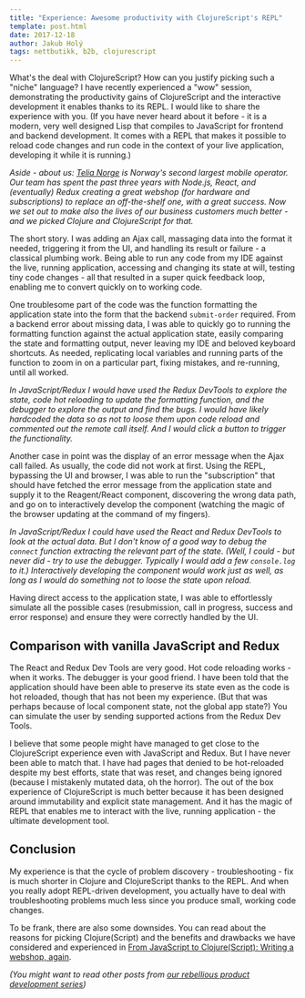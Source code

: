 ```yaml
---
title: "Experience: Awesome productivity with ClojureScript's REPL"
template: post.html
date: 2017-12-18
author: Jakub Holý
tags: nettbutikk, b2b, clojurescript
---
```


What's the deal with ClojureScript? How can you justify picking such a "niche" language? I have recently experienced a "wow" session, demonstrating the productivity gains of ClojureScript and the interactive development it enables thanks to its REPL. I would like to share the experience with you. (If you have never heard about it before - it is a modern, very well designed Lisp that compiles to JavaScript for frontend and backend development. It comes with a REPL that makes it possible to reload code changes and run code in the context of your live application, developing it while it is running.)

_Aside - about us: [Telia Norge](https://telia.no) is Norway's second largest mobile operator. Our team has spent the past three years with Node.js, React, and (eventually) Redux creating a great webshop (for hardware and subscriptions) to replace an off-the-shelf one, with a great success. Now we set out to make also the lives of our business customers much better - and we picked Clojure and ClojureScript for that._

The short story. I was adding an Ajax call, massaging data into the format it needed, triggering it from the UI, and handling its result or failure - a classical plumbing work. Being able to run any code from my IDE against the live, running application, accessing and changing its state at will, testing tiny code changes - all that resulted in a super quick feedback loop, enabling me to convert quickly on to working code.

One troublesome part of the code was the function formatting the application state into the form that the backend `submit-order` required. From a backend error about missing data, I was able to quickly go to running the formatting function against the actual application state, easily comparing the state and formatting output, never leaving my IDE and beloved keyboard shortcuts. As needed, replicating local variables and running parts of the function to zoom in on a particular part, fixing mistakes, and re-running, until all worked.

_In JavaScript/Redux I would have used the Redux DevTools to explore the state, code hot reloading to update the formatting function, and the debugger to explore the output and find the bugs. I would have likely hardcoded the data so as not to loose them upon code reload and commented out the remote call itself. And I would click a button to trigger the functionality._

Another case in point was the display of an error message when the Ajax call failed. As usually, the code did not work at first. Using the REPL, bypassing the UI and browser, I was able to run the "subscription" that should have fetched the error message from the application state and supply it to the Reagent/React component, discovering the wrong data path, and go on to interactively develop the component (watching the magic of the browser updating at the command of my fingers).

_In JavaScript/Redux I could have used the React and Redux DevTools to look at the actual data. But I don't know of a good way to debug the `connect` function extracting the relevant part of the state. (Well, I could - but never did - try to use the debugger. Typically I would add a few `console.log` to it.) Interactively developing the component would work just as well, as long as I would do something not to loose the state upon reload._

Having direct access to the application state, I was able to effortlessly simulate all the possible cases (resubmission, call in progress, success and error response) and ensure they were correctly handled by the UI.

## Comparison with vanilla JavaScript and Redux

The React and Redux Dev Tools are very good. Hot code reloading works - when it works. The debugger is your good friend. I have been told that the application should have been able to preserve its state even as the code is hot reloaded, though that has not been my experience. (But that was perhaps because of local component state, not the global app state?) You can simulate the user by sending supported actions from the Redux Dev Tools.

I believe that some people might have managed to get close to the ClojureScript experience even with JavaScript and Redux. But I have never been able to match that. I have had pages that denied to be hot-reloaded despite my best efforts, state that was reset, and changes being ignored (because I mistakenly mutated data, oh the horror). The out of the box experience of ClojureScript is much better because it has been designed around immutability and explicit state management. And it has the magic of REPL that enables me to interact with the live, running application - the ultimate development tool.

## Conclusion

My experience is that the cycle of problem discovery - troubleshooting - fix is much shorter in Clojure and ClojureScript thanks to the REPL. And when you really adopt REPL-driven development, you actually have to deal with troubleshooting problems much less since you produce small, working code changes.

To be frank, there are also some downsides. You can read about the reasons for picking Clojure(Script) and the benefits and drawbacks we have considered and experienced in [From JavaScript to Clojure(Script): Writing a webshop, again](/blog/from-javascript-to-clojure-script-writing-a-webshop-again/).

_(You might want to read other posts from [our rebellious product development series](/tags/nettbutikk))_
